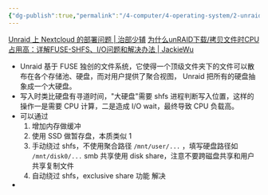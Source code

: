 ```yaml
---
{"dg-publish":true,"permalink":"/4-computer/4-operating-system/2-unraid/4-shfs/"}
---
```


[Unraid 上 Nextcloud 的部署问题 | 治部少辅](https://www.codewoody.com/posts/4155/)
[为什么unRAID下载/拷贝文件时CPU占用高：详解FUSE-SHFS、I/O问题和解决办法 | JackieWu](https://www.jackiewu.top/article/why-unraid-cpu-overloaded-when-downloading-or-writing-files)
- Unraid 基于 FUSE 独创的文件系统，它使得一个顶级文件夹下的文件可以散布在各个存储池、硬盘，而对用户提供了聚合视图， Unraid 把所有的硬盘抽象成一个大硬盘。
- 写入时类比硬盘有寻道时间，"大硬盘"需要 shfs 进程判断写入位置，这样的操作一是需要 CPU 计算，二是造成 I/O wait，最终导致 CPU 负载高。
- 可以通过
	1. 增加内存做缓冲
	2. 使用 SSD 做暂存盘，本质类似 1
	3. 手动绕过 shfs，不使用聚合路径 `/mnt/user/...` ，填写硬盘路径如 `/mnt/disk0/...` smb 共享使用 disk share，注意不要跨磁盘共享和用户共享复制文件
	4. 自动绕过 shfs，exclusive share 功能
	 解决
- 